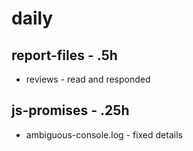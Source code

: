 # daily

## report-files - .5h
* reviews - read and responded 

## js-promises - .25h
* ambiguous-console.log - fixed details